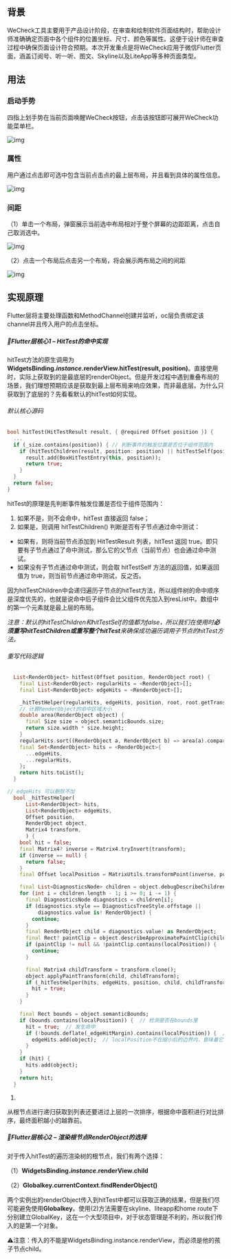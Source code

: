 ## 背景

WeCheck工具主要用于产品设计阶段，在审查和绘制软件页面结构时，帮助设计师准确确定页面中各个组件的位置坐标、尺寸、颜色等属性。这便于设计师在审查过程中确保页面设计符合预期。本次开发重点是将WeCheck应用于微信Flutter页面，涵盖订阅号、听一听、图文、Skyline以及LiteApp等多种页面类型。

## 用法

### 启动手势

四指上划手势在当前页面唤醒WeCheck按钮，点击该按钮即可展开WeCheck功能菜单栏。

![img](https://github.com/yanyanran/pictures/blob/main/wecheck/%E8%8F%9C%E5%8D%95%E6%A0%8F.png?raw=true)

### 属性

用户通过点击即可选中包含当前点击点的最上层布局，并且看到具体的属性信息。

![img](https://github.com/yanyanran/pictures/blob/main/wecheck/%E5%B1%9E%E6%80%A7.png?raw=true)

### 间距

（1）单击一个布局，弹窗展示当前选中布局相对于整个屏幕的边距距离，点击自己取消选中。

![img](https://github.com/yanyanran/pictures/blob/main/wecheck/%E9%97%B4%E8%B7%9D1.png?raw=true)

（2）点击一个布局后点击另一个布局，将会展示两布局之间的间距

![img](https://github.com/yanyanran/pictures/blob/main/wecheck/%E9%97%B4%E8%B7%9D2.png?raw=true)

 

## 实现原理

Flutter层将主要处理函数和MethodChannel创建并监听，oc层负责绑定该channel并且传入用户的点击坐标。

##### 🎯Flutter层核心1 – HitTest的命中实现

hitTest方法的原生调用为**WidgetsBinding.*****instance*****.renderView.hitTest(result, position)**。直接使用时，实际上获取到的是最底层的renderObject。但是开发过程中遇到重叠布局的场景，我们理想预期应该是获取到最上层布局来响应效果，而非最底层。为什么只获取到了底层的？先看看默认的hitTest如何实现。

###### 默认核心源码

```dart
bool hitTest(HitTestResult result, { @required Offset position }) {
  ...  
  if (_size.contains(position)) { // 判断事件的触发位置是否位于组件范围内
    if (hitTestChildren(result, position: position) || hitTestSelf(position)) {// 默认的hitTestChildren和hitTestSelf值都为false
      result.add(BoxHitTestEntry(this, position));
      return true;
    }
  }
  return false;
}
```

hitTest的原理是先判断事件触发位置是否位于组件范围内：

1. 如果不是，则不会命中，hitTest 直接返回 false；
2. 如果是，则调用 hitTestChildren() 判断是否有子节点通过命中测试：

- 如果有，则将当前节点添加到 HitTestResult 列表，hitTest 返回 true。即只要有子节点通过了命中测试，那么它的父节点（当前节点）也会通过命中测试。
- 如果没有子节点通过命中测试，则会取 hitTestSelf 方法的返回值，如果返回值为 true，则当前节点通过命中测试，反之否。

因为hitTestChildren中会递归遍历子节点的hitTest方法，所以组件树的命中顺序是深度优先的，也就是说命中后子组件会比父组件优先加入到resList中。数组中的第一个元素就是最上层的布局。

*注意：默认的hitTestChildren和hitTestSelf的值都为false，所以我们在使用时**必须重写hitTestChildren或重写整个hitTest**来确保成功遍历调用子节点的hitTest方法。*

###### 重写代码逻辑

```dart
  List<RenderObject> hitTest(Offset position, RenderObject root) {
    final List<RenderObject> regularHits = <RenderObject>[];
    final List<RenderObject> edgeHits = <RenderObject>[];

    _hitTestHelper(regularHits, edgeHits, position, root, root.getTransformTo(null));
    // 计算RenderObject的命中区域大小
    double area(RenderObject object) {
      final Size size = object.semanticBounds.size;
      return size.width * size.height;
    }
    regularHits.sort((RenderObject a, RenderObject b) => area(a).compareTo(area(b))); // 对regularHits列表中的元素按照命中区域大小进行排序，面积越小越靠前
    final Set<RenderObject> hits = <RenderObject>{
      ...edgeHits,
      ...regularHits,
    };
    return hits.toList();
  }

// edgeHits 可以删除不加
  bool _hitTestHelper(
      List<RenderObject> hits,
      List<RenderObject> edgeHits,
      Offset position,
      RenderObject object,
      Matrix4 transform,
      ) {
    bool hit = false;
    final Matrix4? inverse = Matrix4.tryInvert(transform);
    if (inverse == null) {
      return false;
    }
    final Offset localPosition = MatrixUtils.transformPoint(inverse, position);

    final List<DiagnosticsNode> children = object.debugDescribeChildren();
    for (int i = children.length - 1; i >= 0; i -= 1) {
      final DiagnosticsNode diagnostics = children[i];
      if (diagnostics.style == DiagnosticsTreeStyle.offstage ||
          diagnostics.value is! RenderObject) {
        continue;
      }
      final RenderObject child = diagnostics.value! as RenderObject;
      final Rect? paintClip = object.describeApproximatePaintClip(child);
      if (paintClip != null && !paintClip.contains(localPosition)) {
        continue;
      }

      final Matrix4 childTransform = transform.clone();
      object.applyPaintTransform(child, childTransform);
      if (_hitTestHelper(hits, edgeHits, position, child, childTransform)) {  // 递归
        hit = true;
      }
    }

    final Rect bounds = object.semanticBounds;
    if (bounds.contains(localPosition)) {  // 检测是否在bounds里
      hit = true;  // 发生命中
      if (!bounds.deflate(_edgeHitMargin).contains(localPosition)) {  // 检查localPosition是否在缩小了_edgeHitMargin(2.0)的边界内
        edgeHits.add(object);  // localPosition不在缩小后的边界内，意味着它位于原始边界的边缘上
      }
    }
    if (hit) {
      hits.add(object);
    }
    return hit;
  }
```

1.  

从根节点进行递归获取到列表还要进过上层的一次排序，根据命中面积进行对比排序，最终面积越小的越靠前。

##### 🎯Flutter层核心2 – 渲染根节点RenderObject的选择

对于传入hitTest的遍历渲染树的根节点，我们有两个选择：

（1）**WidgetsBinding.*****instance*****.renderView.child**

（2）**Globalkey.currentContext.findRenderObject()**

两个实例出的renderObject传入到hitTest中都可以获取正确的结果，但是我们尽可能避免使用**Globalkey**。使用(2)方法需要在skyline、liteapp和home route下分别建立GlobalKey，这在一个大型项目中，对于状态管理是不利的，所以我们传入的是第一个对象。

 

⚠️注意：传入的不能是WidgetsBinding.instance.renderView，而必须是他的孩子节点child。